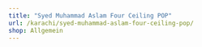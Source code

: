 ```yaml
---
title: "Syed Muhammad Aslam Four Ceiling POP"
url: /karachi/syed-muhammad-aslam-four-ceiling-pop/
shop: Allgemein
---
```

